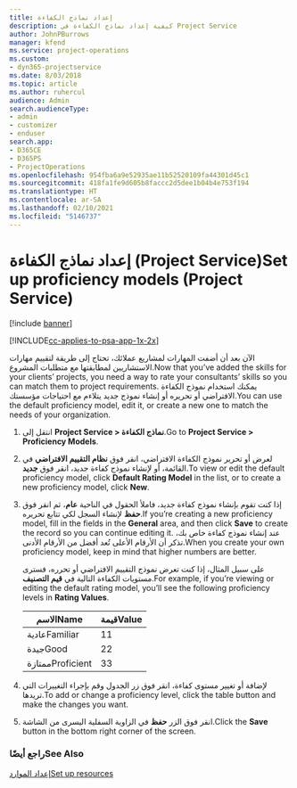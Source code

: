 ```yaml
---
title: إعداد نماذج الكفاءة
description: كيفية إعداد نماذج الكفاءة في Project Service
author: JohnPBurrows
manager: kfend
ms.service: project-operations
ms.custom:
- dyn365-projectservice
ms.date: 8/03/2018
ms.topic: article
ms.author: ruhercul
audience: Admin
search.audienceType:
- admin
- customizer
- enduser
search.app:
- D365CE
- D365PS
- ProjectOperations
ms.openlocfilehash: 954fba6a9e52935ae11b52520109fa44301d45c1
ms.sourcegitcommit: 418fa1fe9d605b8faccc2d5dee1b04b4e753f194
ms.translationtype: HT
ms.contentlocale: ar-SA
ms.lasthandoff: 02/10/2021
ms.locfileid: "5146737"
---
```

# <a name="set-up-proficiency-models-project-service"></a><span data-ttu-id="0a495-103">إعداد نماذج الكفاءة (Project Service)</span><span class="sxs-lookup"><span data-stu-id="0a495-103">Set up proficiency models (Project Service)</span></span>

[!include [banner](../includes/psa-now-project-operations.md)]

[!INCLUDE[cc-applies-to-psa-app-1x-2x](../includes/cc-applies-to-psa-app-1x-2x.md)]

<span data-ttu-id="0a495-104">الآن بعد أن أضفت المهارات لمشاريع عملائك، تحتاج إلى طريقة لتقييم مهارات الاستشاريين لمطابقتها مع متطلبات المشروع.</span><span class="sxs-lookup"><span data-stu-id="0a495-104">Now that you’ve added the skills for your clients’ projects, you need a way to rate your consultants’ skills so you can match them to project requirements.</span></span> <span data-ttu-id="0a495-105">يمكنك استخدام نموذج الكفاءة الافتراضي أو تحريره أو إنشاء نموذج جديد يتلاءم مع احتياجات مؤسستك.</span><span class="sxs-lookup"><span data-stu-id="0a495-105">You can use the default proficiency model, edit it, or create a new one to match the needs of your organization.</span></span>  
  
1.  <span data-ttu-id="0a495-106">انتقل إلى **Project Service > نماذج الكفاءة**.</span><span class="sxs-lookup"><span data-stu-id="0a495-106">Go to **Project Service > Proficiency Models**.</span></span>  
  
2.  <span data-ttu-id="0a495-107">لعرض أو تحرير نموذج الكفاءة الافتراضي، انقر فوق **نظام التقييم الافتراضي‬** في القائمة، أو لإنشاء نموذج كفاءة جديد، انقر فوق **جديد**.</span><span class="sxs-lookup"><span data-stu-id="0a495-107">To view or edit the default proficiency model, click **Default Rating Model** in the list, or to create a new proficiency model, click **New**.</span></span>  
  
3.  <span data-ttu-id="0a495-108">إذا كنت تقوم بإنشاء نموذج كفاءة جديد، فاملأ الحقول في الناحية **عام**، ثم انقر فوق **حفظ** لإنشاء السجل لكي تتابع تحريره.</span><span class="sxs-lookup"><span data-stu-id="0a495-108">If you’re creating a new proficiency model, fill in the fields in the **General** area, and then click **Save** to create the record so you can continue editing it.</span></span> <span data-ttu-id="0a495-109">عند إنشاء نموذج كفاءة خاص بك، تذكر أن الأرقام الأعلى تُعد أفضل من الأرقام الأدنى.</span><span class="sxs-lookup"><span data-stu-id="0a495-109">When you create your own proficiency model, keep in mind that higher numbers are better.</span></span>  
  
     <span data-ttu-id="0a495-110">على سبيل المثال، إذا كنت تعرض نموذج التقييم الافتراضي أو تحرره، فسترى مستويات الكفاءة التالية في **قيم التصنيف**.</span><span class="sxs-lookup"><span data-stu-id="0a495-110">For example, if you’re viewing or editing the default rating model, you’ll see the following proficiency levels in **Rating Values**.</span></span>  
  
    |<span data-ttu-id="0a495-111">الاسم</span><span class="sxs-lookup"><span data-stu-id="0a495-111">Name</span></span>|<span data-ttu-id="0a495-112">قيمة</span><span class="sxs-lookup"><span data-stu-id="0a495-112">Value</span></span>|  
    |----------|-----------|  
    |<span data-ttu-id="0a495-113">عادية</span><span class="sxs-lookup"><span data-stu-id="0a495-113">Familiar</span></span>|<span data-ttu-id="0a495-114">1</span><span class="sxs-lookup"><span data-stu-id="0a495-114">1</span></span>|  
    |<span data-ttu-id="0a495-115">جيدة</span><span class="sxs-lookup"><span data-stu-id="0a495-115">Good</span></span>|<span data-ttu-id="0a495-116">2</span><span class="sxs-lookup"><span data-stu-id="0a495-116">2</span></span>|  
    |<span data-ttu-id="0a495-117">ممتازة</span><span class="sxs-lookup"><span data-stu-id="0a495-117">Proficient</span></span>|<span data-ttu-id="0a495-118">3</span><span class="sxs-lookup"><span data-stu-id="0a495-118">3</span></span>|  
  
4.  <span data-ttu-id="0a495-119">لإضافة أو تغيير مستوى كفاءة، انقر فوق زر الجدول وقم بإجراء التغييرات التي تريدها.</span><span class="sxs-lookup"><span data-stu-id="0a495-119">To add or change a proficiency level, click the table button and make the changes you want.</span></span>  
  
5.  <span data-ttu-id="0a495-120">انقر فوق الزر **حفظ** في الزاوية السفلية اليسرى من الشاشة.</span><span class="sxs-lookup"><span data-stu-id="0a495-120">Click the **Save** button in the bottom right corner of the screen.</span></span>  
  
### <a name="see-also"></a><span data-ttu-id="0a495-121">راجع أيضًا</span><span class="sxs-lookup"><span data-stu-id="0a495-121">See Also</span></span>  
 [<span data-ttu-id="0a495-122">إعداد الموارد</span><span class="sxs-lookup"><span data-stu-id="0a495-122">Set up resources</span></span>](../psa/set-up-resources.md)
